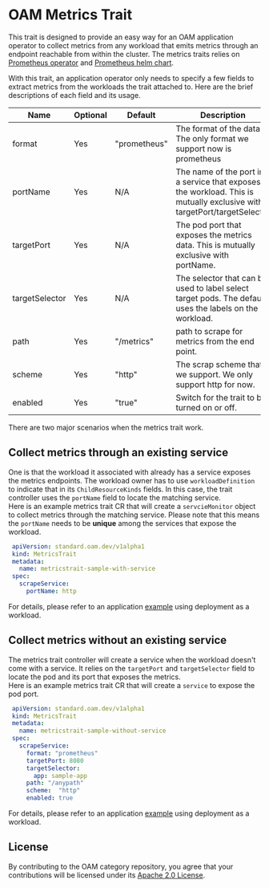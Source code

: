 # OAM Metrics Trait
This trait is designed to provide an easy way for an OAM application operator to collect metrics from any workload
that emits metrics through an endpoint reachable from within the cluster. 
The metrics traits relies on [Prometheus operator](https://github.com/coreos/prometheus-operator) and
[Prometheus helm chart](https://github.com/helm/charts/tree/master/stable/prometheus-operator). 

With this trait, an application operator only needs to specify a few fields to extract metrics from the workloads the trait attached to.
Here are the brief descriptions of each field and its usage.

| Name | Optional | Default | Description |
| ---- | ----------- | -------- | --------- |
| format            | Yes | "prometheus" | The format of the data. The only format we support now is prometheus|
| portName          | Yes | N/A |  The name of the port in a service that exposes the workload. This is mutually exclusive with targetPort/targetSelector |
| targetPort        | Yes | N/A  | The pod port that exposes the metrics data. This is mutually exclusive with portName.  |
| targetSelector    | Yes  | N/A | The selector that can be used to label select target pods. The default uses the labels on the workload.|
| path              | Yes  | "/metrics" | path to scrape for metrics from the end point.  |
| scheme            | Yes  | "http"  | The scrap scheme that we support. We only support http for now.  |
| enabled           | Yes  | "true"  | Switch for the trait to be turned on or off. |

There are two major scenarios when the metrics trait work.   
## Collect metrics through an existing service
One is that the workload it associated with already has a service exposes the metrics endpoints. 
The workload owner has to use `workloadDefinition` to indicate that in its `ChildResourceKinds` fields. 
In this case, the trait controller uses the `portName` field to locate the matching service.   
Here is an example metrics trait CR that will create a `servcieMonitor` object to collect metrics through the matching service. 
Please note that this means the `portName` needs to be **unique** among the services that expose the workload.
```yaml
 apiVersion: standard.oam.dev/v1alpha1
 kind: MetricsTrait
 metadata:
   name: metricstrait-sample-with-service
 spec:
   scrapeService:
     portName: http
```
For details, please refer to an application [example](config/samples/application/README.md) using deployment as a workload.


## Collect metrics without an existing service
The metrics trait controller will create a service when the workload doesn't come with a service. 
It relies on the `targetPort` and `targetSelector` field to locate the pod and its port that exposes the metrics.  
Here is an example metrics trait CR that will create a `service` to expose the pod port.

```yaml
 apiVersion: standard.oam.dev/v1alpha1
 kind: MetricsTrait
 metadata:
   name: metricstrait-sample-without-service
 spec:
   scrapeService:
     format: "prometheus"
     targetPort: 8080
     targetSelector:
       app: sample-app
     path: "/anypath"
     scheme:  "http"
     enabled: true
```
For details, please refer to an application [example](config/samples/application/README.md) using deployment as a workload.


## License
By contributing to the OAM category repository, you agree that your contributions will be licensed under its [Apache 2.0
 License](https://github.com/oam-dev/catalog/blob/master/LICENSE).